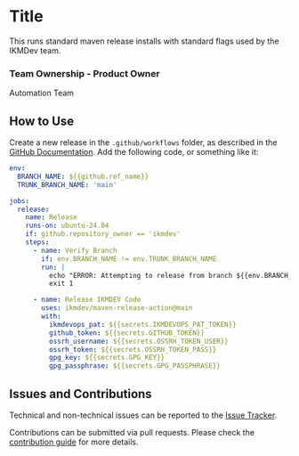 # Title

This runs standard maven release installs with standard flags used by the IKMDev team.

### Team Ownership - Product Owner

Automation Team

## How to Use

Create a new release in the `.github/workflows` folder, as described in the 
[GitHub Documentation](https://docs.github.com/en/actions/writing-workflows/quickstart).  Add the following code, 
or something like it:

```yaml
env:
  BRANCH_NAME: ${{github.ref_name}}
  TRUNK_BRANCH_NAME: 'main'

jobs:
  release:
    name: Release
    runs-on: ubuntu-24.04
    if: github.repository_owner == 'ikmdev'
    steps:
      - name: Verify Branch
        if: env.BRANCH_NAME != env.TRUNK_BRANCH_NAME
        run: |
          echo "ERROR: Attempting to release from branch ${{env.BRANCH_NAME}}. Release from ${{env.TRUNK_BRANCH_NAME}} branch only"
          exit 1

      - name: Release IKMDEV Code
        uses: ikmdev/maven-release-action@main
        with:
          ikmdevops_pat: ${{secrets.IKMDEVOPS_PAT_TOKEN}}
          github_token: ${{secrets.GITHUB_TOKEN}}
          ossrh_username: ${{secrets.OSSRH_TOKEN_USER}}
          ossrh_token: ${{secrets.OSSRH_TOKEN_PASS}}
          gpg_key: ${{secrets.GPG_KEY}}
          gpg_passphrase: ${{secrets.GPG_PASSPHRASE}}
```

## Issues and Contributions
Technical and non-technical issues can be reported to the [Issue Tracker](https://github.com/ikmdev/maven-release-action/issues).

Contributions can be submitted via pull requests. Please check the [contribution guide](doc/how-to-contribute.md) for more details.
